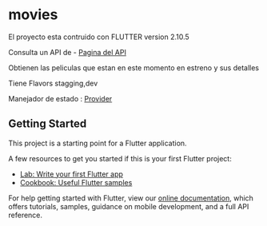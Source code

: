 # movies


El proyecto esta contruido con FLUTTER version 2.10.5

Consulta un API de - [Pagina del API](https://www.themoviedb.org/)

Obtienen las peliculas que estan en este momento en estreno y sus detalles

Tiene Flavors stagging,dev

Manejador de estado : [Provider](https://pub.dev/packages/provider)
## Getting Started

This project is a starting point for a Flutter application.

A few resources to get you started if this is your first Flutter project:

- [Lab: Write your first Flutter app](https://flutter.dev/docs/get-started/codelab)
- [Cookbook: Useful Flutter samples](https://flutter.dev/docs/cookbook)

For help getting started with Flutter, view our
[online documentation](https://flutter.dev/docs), which offers tutorials,
samples, guidance on mobile development, and a full API reference.
